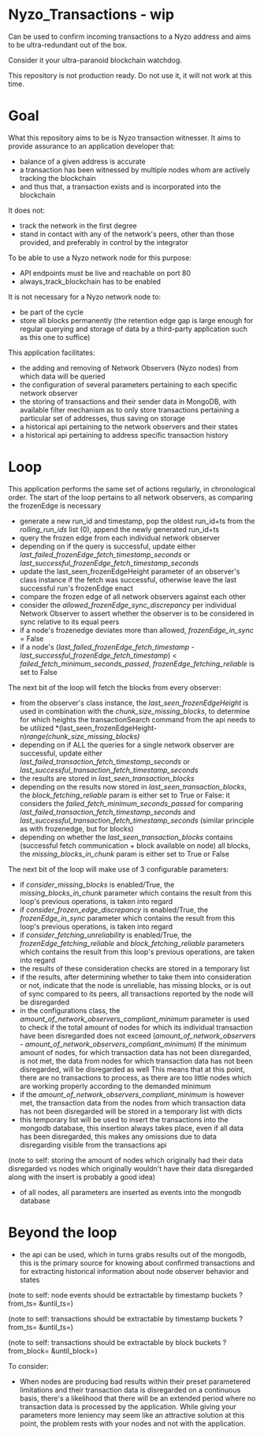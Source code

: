 # Nyzo_Transactions - wip
 Can be used to confirm incoming transactions to a Nyzo address and aims to be ultra-redundant out of the box.
 
 Consider it your ultra-paranoid blockchain watchdog.
 
 This repository is not production ready. Do not use it, it will not work at this time.

# Goal
What this repository aims to be is Nyzo transaction witnesser.
It aims to provide assurance to an application developer that:
- balance of a given address is accurate
- a transaction has been witnessed by multiple nodes whom are actively tracking the blockchain
- and thus that, a transaction exists and is incorporated into the blockchain

It does not:
- track the network in the first degree
- stand in contact with any of the network's peers, other than
those provided, and preferably in control by the integrator

To be able to use a Nyzo network node for this purpose:
- API endpoints must be live and reachable on port 80
- always_track_blockchain has to be enabled

It is not necessary for a Nyzo network node to:
- be part of the cycle
- store all blocks permanently (the retention edge gap is large enough for regular querying and storage of data by a third-party application such as this one to suffice)

This application facilitates:
- the adding and removing of Network Observers (Nyzo nodes) from which data will be queried
- the configuration of several parameters pertaining to each specific network observer
- the storing of transactions and their sender data in MongoDB, with available filter mechanism as to only store transactions pertaining a particular set of addresses, thus saving on storage
- a historical api pertaining to the network observers and their states
- a historical api pertaining to address specific transaction history

# Loop
This application performs the same set of actions regularly, in chronological order.
The start of the loop pertains to all network observers, as comparing the frozenEdge is necessary
- generate a new run_id and timestamp, pop the oldest run_id+ts from the *rolling_run_ids* list (0), append the newly generated run_id+ts
- query the frozen edge from each individual network observer
- depending on if the query is successful, update either *last_failed_frozenEdge_fetch_timestamp_seconds* or *last_successful_frozenEdge_fetch_timestamp_seconds*
- update the last_seen_frozenEdgeHeight parameter of an observer's class instance if the fetch was successful, otherwise leave the last successful run's frozenEdge enact
- compare the frozen edge of all network observers against each other
- consider the *allowed_frozenEdge_sync_discrepancy* per individual Network Observer to assert whether the observer is to be considered in sync relative to its equal peers
- if a node's frozenedge deviates more than allowed, *frozenEdge_in_sync* = False
- if a node's (*last_failed_frozenEdge_fetch_timestamp* - *last_successful_frozenEdge_fetch_timestamp*) < *failed_fetch_minimum_seconds_passed*,
*frozenEdge_fetching_reliable* is set to False


The next bit of the loop will fetch the blocks from every observer:
- from the observer's class instance, the *last_seen_frozenEdgeHeight* is used in combination with
the *chunk_size_missing_blocks*, to determine for which heights the transactionSearch command from the api
needs to be utilized *(last_seen_frozenEdgeHeight-n)*range(chunk_size_missing_blocks)*
- depending on if ALL the queries for a single network observer are successful, update either *last_failed_transaction_fetch_timestamp_seconds* or *last_successful_transaction_fetch_timestamp_seconds*
- the results are stored in *last_seen_transaction_blocks*
- depending on the results now stored in *last_seen_transaction_blocks*, the *block_fetching_reliable* param is either set to True or False:
it considers the *failed_fetch_minimum_seconds_passed* for comparing *last_failed_transaction_fetch_timestamp_seconds* and *last_successful_transaction_fetch_timestamp_seconds* (similar principle as with frozenedge, but for blocks)
- depending on whether the *last_seen_transaction_blocks* contains (successful fetch communication + block available on node) all blocks, 
the *missing_blocks_in_chunk* param is either set to True or False


The next bit of the loop will make use of 3 configurable parameters:
- if *consider_missing_blocks* is enabled/True, the *missing_blocks_in_chunk* parameter which contains
the result from this loop's previous operations, is taken into regard
- if *consider_frozen_edge_discrepancy* is enabled/True, the *frozenEdge_in_sync* parameter which contains
the result from this loop's previous operations, is taken into regard
- if *consider_fetching_unreliability* is enabled/True, the *frozenEdge_fetching_reliable* and *block_fetching_reliable* parameters which contains
the result from this loop's previous operations, are taken into regard
- the results of these consideration checks are stored in a temporary list
- if the results, after determining whether to take them into consideration or not,
indicate that the node is unreliable, has missing blocks, or is out of sync compared to its peers, all transactions reported
by the node will be disregarded
- in the configurations class, the *amount_of_network_observers_compliant_minimum* parameter is used to check if the total amount of nodes for which
its individual transaction have been disregarded does not exceed (*amount_of_network_observers* - *amount_of_network_observers_compliant_minimum*)
If the minimum amount of nodes, for which transaction data has not been disregarded, is not met, the data from nodes for which
transaction data has not been disregarded, will be disregarded as well
This means that at this point, there are no transactions to process, as there are too little nodes which are working properly according to the demanded minimum
- if the *amount_of_network_observers_compliant_minimum* is however met, the transaction data from the nodes from which transaction data has not been disregarded
will be stored in a temporary list with dicts
- this temporary list will be used to insert the transactions into the mongodb database, this insertion always takes place,
even if all data has been disregarded, this makes any omissions due to data disregarding visible from the transactions api

(note to self: storing the amount of nodes which originally had their data disregarded vs nodes which originally wouldn't have their data disregarded along with the insert is probably a good idea)
- of all nodes, all parameters are inserted as events into the mongodb database

# Beyond the loop
- the api can be used, which in turns grabs results out of the mongodb, this is the primary source for knowing about confirmed transactions
and for extracting historical information about node observer behavior and states

(note to self: node events should be extractable by timestamp buckets ?from_ts= &until_ts=)

(note to self: transactions should be extractable by timestamp buckets ?from_ts= &until_ts=)

(note to self: transactions should be extractable by block buckets ?from_block= &until_block=)

To consider:
- When nodes are producing bad results within their preset parametered limitations and their transaction data is disregarded on a 
continuous basis, there's a likelihood that there will be an extended period where no transaction data is processed by the application. While giving your parameters more leniency may seem like an attractive solution at this point, the problem rests with your nodes and not with the application.









 


